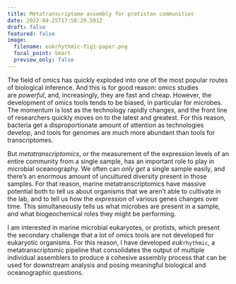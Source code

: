 ```yaml
---
title: Metatranscriptome assembly for protistan communities
date: 2022-04-25T17:58:29.591Z
draft: false
featured: false
image:
  filename: eukrhythmic-fig1-paper.png
  focal_point: Smart
  preview_only: false
---
```

The field of omics has quickly exploded into one of the most popular routes of biological inference. And this is for good reason: omics studies are *powerful*, and, increasingly, they are fast and cheap. However, the development of omics tools tends to be biased, in particular for microbes. The momentum is lost as the technology rapidly changes, and the front line of researchers quickly moves on to the latest and greatest. For this reason, bacteria get a disproportionate amount of attention as technologies develop, and tools for genomes are much more abundant than tools for transcriptomes.

But *metatranscriptomics*, or the measurement of the expression levels of an entire community from a single sample, has an important role to play in microbial oceanography. We often can *only get* a single sample easily, and there’s an enormous amount of uncultured diversity present in those samples. For that reason, marine metatranscriptomics have massive potential both to tell us about organisms that we aren’t able to cultivate in the lab, and to tell us how the *expression* of various genes changes over time. This simultaneously tells us what microbes are present in a sample, and what biogeochemical roles they might be performing.

I am interested in marine microbial eukaryotes, or protists, which present the secondary challenge that a lot of omics tools are not developed for eukaryotic organisms. For this reason, I have developed *euk*`rhythmic`, a metatranscriptomic pipeline that consolidates the output of multiple individual assemblers to produce a cohesive assembly process that can be used for downstream analysis and posing meaningful biological and oceanographic questions.